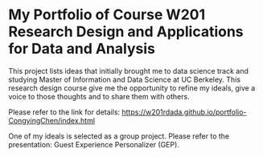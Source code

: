 # My  Portfolio of Course W201 Research Design and Applications for Data and Analysis

This project lists ideas that initially brought me to data science track and studying Master of Information and Data Science at UC Berkeley. This research design course give me the opportunity to refine my ideals, give a voice to those thoughts and to share them with others.

Please refer to the link for details: https://w201rdada.github.io/portfolio-CongyingChen/index.html

One of my ideals is selected as a group project. Please refer to the presentation: Guest Experience Personalizer (GEP). 



